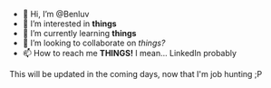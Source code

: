 - 👋 Hi, I’m @Benluv
- 👀 I’m interested in **things**
- 🌱 I’m currently learning **things**
- 💞️ I’m looking to collaborate on _things?_
- 📫 How to reach me **THINGS!** I mean... LinkedIn probably

This will be updated in the coming days, now that I'm job hunting ;P
<!---
Benluv/Benluv is a ✨ special ✨ repository because its `README.md` (this file) appears on your GitHub profile.
You can click the Preview link to take a look at your changes.
--->

